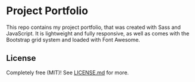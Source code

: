 # Project Portfolio

This repo contains my project portfolio, that was created with Sass and JavaScript. It is lightweight and fully responsive, as well as comes with the Bootstrap grid system and loaded with Font Awesome. 

## License

Completely free (MIT)! See [LICENSE.md](LICENSE.md) for more.
